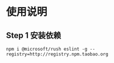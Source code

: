 # 使用说明

## Step 1 安装依赖

```shell
npm i @microsoft/rush eslint -g --registry=http://registry.npm.taobao.org
```
